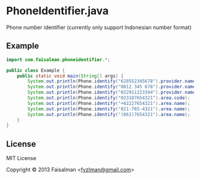 # PhoneIdentifier.java

Phone number identifier (currently only support Indonesian number format)

## Example

```java
import com.faisalman.phoneidentifier.*;

public class Example {
    public static void main(String[] args) {
        System.out.println(Phone.identify("628552345678").provider.name()); // Indosat
        System.out.println(Phone.identify("0812 345 678").provider.name()); // Telkomsel
        System.out.println(Phone.identify("022911223344").provider.name()); // Esia
        System.out.println(Phone.identify("023187654321").area.code);       // 231
        System.out.println(Phone.identify("+62227654321").area.name);       // Bandung
        System.out.println(Phone.identify("021-765-4321").area.name);       // Jakarta
        System.out.println(Phone.identify("(061)7654321").area.name);       // Medan
    }
}
```

## License

MIT License

Copyright © 2013 Faisalman <<fyzlman@gmail.com>>